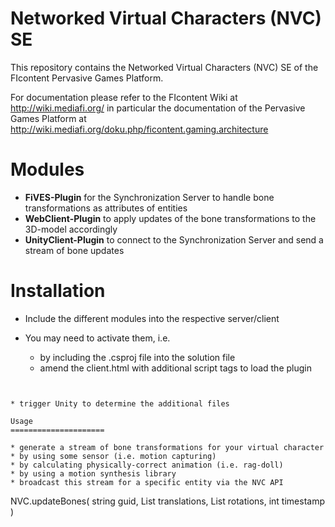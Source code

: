 Networked Virtual Characters (NVC) SE
===================================================

This repository contains the Networked Virtual Characters (NVC) SE of the FIcontent Pervasive Games Platform.

For documentation please refer to the FIcontent Wiki at http://wiki.mediafi.org/ in particular the documentation of the Pervasive Games Platform at http://wiki.mediafi.org/doku.php/ficontent.gaming.architecture


Modules
=====================

 * **FiVES-Plugin** for the Synchronization Server to handle bone transformations as attributes of entities
 * **WebClient-Plugin** to apply updates of the bone transformations to the 3D-model accordingly
 * **UnityClient-Plugin** to connect to the Synchronization Server and send a stream of bone updates

Installation
=====================

 * Include the different modules into the respective server/client
 * You may need to activate them,  i.e.
   * by including the .csproj file into the solution file
   * amend the client.html with additional script tags to load the plugin

   ```
  <!-- Networked Virtual Character SE -->
  <script type="text/javascript" src="scripts/plugins/networkedvirtualcharacter/nvc.js"></script>
   ```
   
   * trigger Unity to determine the additional files

Usage
=====================

 * generate a stream of bone transformations for your virtual character
   * by using some sensor (i.e. motion capturing)
   * by calculating physically-correct animation (i.e. rag-doll)
   * by using a motion synthesis library
 * broadcast this stream for a specific entity via the NVC API

 ```
   NVC.updateBones(
    string guid,
    List<Vector> translations,
    List<Quat> rotations,
    int timestamp
   )
 ```
